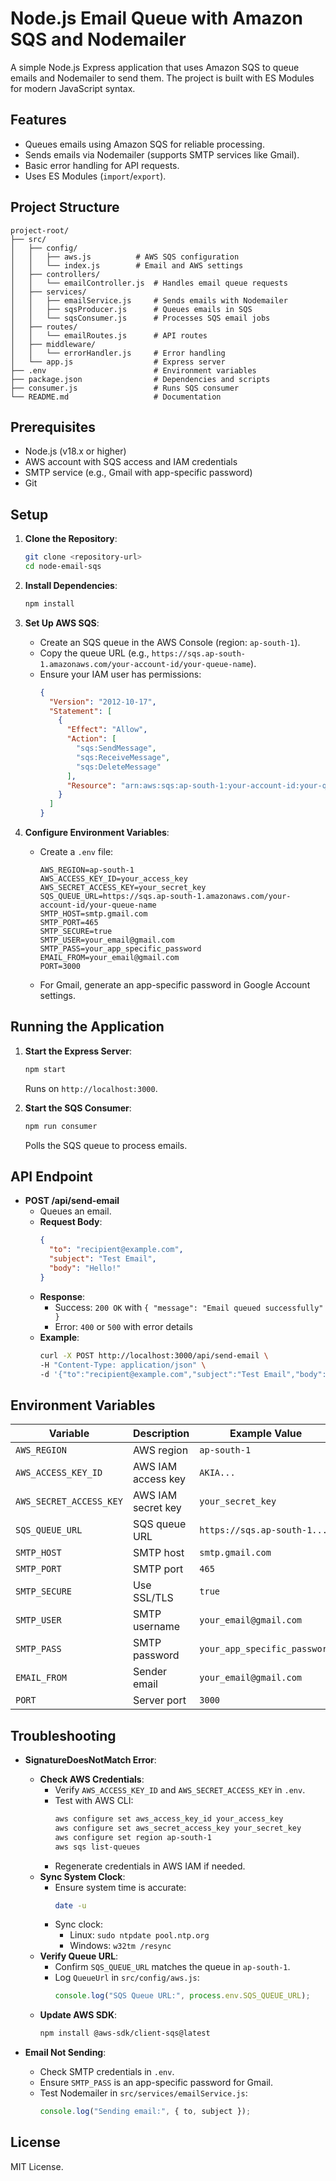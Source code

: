 # Node.js Email Queue with Amazon SQS and Nodemailer

A simple Node.js Express application that uses Amazon SQS to queue emails and Nodemailer to send them. The project is built with ES Modules for modern JavaScript syntax.

## Features

- Queues emails using Amazon SQS for reliable processing.
- Sends emails via Nodemailer (supports SMTP services like Gmail).
- Basic error handling for API requests.
- Uses ES Modules (`import`/`export`).

## Project Structure

```
project-root/
├── src/
│   ├── config/
│   │   ├── aws.js          # AWS SQS configuration
│   │   └── index.js        # Email and AWS settings
│   ├── controllers/
│   │   └── emailController.js  # Handles email queue requests
│   ├── services/
│   │   ├── emailService.js     # Sends emails with Nodemailer
│   │   ├── sqsProducer.js      # Queues emails in SQS
│   │   └── sqsConsumer.js      # Processes SQS email jobs
│   ├── routes/
│   │   └── emailRoutes.js      # API routes
│   ├── middleware/
│   │   └── errorHandler.js     # Error handling
│   └── app.js                  # Express server
├── .env                        # Environment variables
├── package.json                # Dependencies and scripts
├── consumer.js                 # Runs SQS consumer
└── README.md                   # Documentation
```

## Prerequisites

- Node.js (v18.x or higher)
- AWS account with SQS access and IAM credentials
- SMTP service (e.g., Gmail with app-specific password)
- Git

## Setup

1. **Clone the Repository**:

   ```bash
   git clone <repository-url>
   cd node-email-sqs
   ```

2. **Install Dependencies**:

   ```bash
   npm install
   ```

3. **Set Up AWS SQS**:

   - Create an SQS queue in the AWS Console (region: `ap-south-1`).
   - Copy the queue URL (e.g., `https://sqs.ap-south-1.amazonaws.com/your-account-id/your-queue-name`).
   - Ensure your IAM user has permissions:
     ```json
     {
       "Version": "2012-10-17",
       "Statement": [
         {
           "Effect": "Allow",
           "Action": [
             "sqs:SendMessage",
             "sqs:ReceiveMessage",
             "sqs:DeleteMessage"
           ],
           "Resource": "arn:aws:sqs:ap-south-1:your-account-id:your-queue-name"
         }
       ]
     }
     ```

4. **Configure Environment Variables**:
   - Create a `.env` file:
     ```
     AWS_REGION=ap-south-1
     AWS_ACCESS_KEY_ID=your_access_key
     AWS_SECRET_ACCESS_KEY=your_secret_key
     SQS_QUEUE_URL=https://sqs.ap-south-1.amazonaws.com/your-account-id/your-queue-name
     SMTP_HOST=smtp.gmail.com
     SMTP_PORT=465
     SMTP_SECURE=true
     SMTP_USER=your_email@gmail.com
     SMTP_PASS=your_app_specific_password
     EMAIL_FROM=your_email@gmail.com
     PORT=3000
     ```
   - For Gmail, generate an app-specific password in Google Account settings.

## Running the Application

1. **Start the Express Server**:

   ```bash
   npm start
   ```

   Runs on `http://localhost:3000`.

2. **Start the SQS Consumer**:
   ```bash
   npm run consumer
   ```
   Polls the SQS queue to process emails.

## API Endpoint

- **POST /api/send-email**
  - Queues an email.
  - **Request Body**:
    ```json
    {
      "to": "recipient@example.com",
      "subject": "Test Email",
      "body": "Hello!"
    }
    ```
  - **Response**:
    - Success: `200 OK` with `{ "message": "Email queued successfully" }`
    - Error: `400` or `500` with error details
  - **Example**:
    ```bash
    curl -X POST http://localhost:3000/api/send-email \
    -H "Content-Type: application/json" \
    -d '{"to":"recipient@example.com","subject":"Test Email","body":"Hello!"}'
    ```

## Environment Variables

| Variable                | Description        | Example Value                |
| ----------------------- | ------------------ | ---------------------------- |
| `AWS_REGION`            | AWS region         | `ap-south-1`                 |
| `AWS_ACCESS_KEY_ID`     | AWS IAM access key | `AKIA...`                    |
| `AWS_SECRET_ACCESS_KEY` | AWS IAM secret key | `your_secret_key`            |
| `SQS_QUEUE_URL`         | SQS queue URL      | `https://sqs.ap-south-1...`  |
| `SMTP_HOST`             | SMTP host          | `smtp.gmail.com`             |
| `SMTP_PORT`             | SMTP port          | `465`                        |
| `SMTP_SECURE`           | Use SSL/TLS        | `true`                       |
| `SMTP_USER`             | SMTP username      | `your_email@gmail.com`       |
| `SMTP_PASS`             | SMTP password      | `your_app_specific_password` |
| `EMAIL_FROM`            | Sender email       | `your_email@gmail.com`       |
| `PORT`                  | Server port        | `3000`                       |

## Troubleshooting

- **SignatureDoesNotMatch Error**:

  - **Check AWS Credentials**:
    - Verify `AWS_ACCESS_KEY_ID` and `AWS_SECRET_ACCESS_KEY` in `.env`.
    - Test with AWS CLI:
      ```bash
      aws configure set aws_access_key_id your_access_key
      aws configure set aws_secret_access_key your_secret_key
      aws configure set region ap-south-1
      aws sqs list-queues
      ```
    - Regenerate credentials in AWS IAM if needed.
  - **Sync System Clock**:
    - Ensure system time is accurate:
      ```bash
      date -u
      ```
    - Sync clock:
      - Linux: `sudo ntpdate pool.ntp.org`
      - Windows: `w32tm /resync`
  - **Verify Queue URL**:
    - Confirm `SQS_QUEUE_URL` matches the queue in `ap-south-1`.
    - Log `QueueUrl` in `src/config/aws.js`:
      ```javascript
      console.log("SQS Queue URL:", process.env.SQS_QUEUE_URL);
      ```
  - **Update AWS SDK**:
    ```bash
    npm install @aws-sdk/client-sqs@latest
    ```

- **Email Not Sending**:
  - Check SMTP credentials in `.env`.
  - Ensure `SMTP_PASS` is an app-specific password for Gmail.
  - Test Nodemailer in `src/services/emailService.js`:
    ```javascript
    console.log("Sending email:", { to, subject });
    ```

## License

MIT License.
